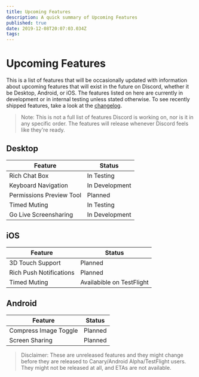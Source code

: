 ```yaml
---
title: Upcoming Features
description: A quick summary of Upcoming Features
published: true
date: 2019-12-08T20:07:03.034Z
tags: 
---
```


<!-- TITLE: Upcoming Features -->
<!-- SUBTITLE: A quick summary of Upcoming Features -->

# Upcoming Features
This is a list of features that will be occasionally updated with information about upcoming features that will exist in the future on Discord, whether it be Desktop, Android, or iOS. The features listed on here are currently in development or in internal testing unless stated otherwise. To see recently shipped features, take a look at the [changelog](/changelog).

> Note: This is not a full list of features Discord is working on, nor is it in any specific order. The features will release whenever Discord feels like they're ready.

## Desktop

| Feature |	Status |
|---------|---------|
| Rich Chat Box | In Testing |
| Keyboard Navigation | In Development |
| Permissions Preview Tool | Planned |
| Timed Muting | In Testing |
| Go Live Screensharing | In Development |

## iOS
| Feature | Status	|
|---------|---------|
| 3D Touch Support | Planned |
| Rich Push Notifications | Planned |
| Timed Muting | Availabible on TestFlight |

## Android
| Feature | Status |
|---------|--------|
| Compress Image Toggle | Planned |
| Screen Sharing | Planned |

> Disclaimer: These are unreleased features and they might change before they are released to Canary/Android Alpha/TestFlight users. They might not be released at all, and ETAs are not available.
